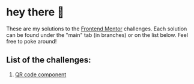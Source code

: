 # hey there :wave: 

These are my solutions to the [Frontend Mentor](https://www.frontendmentor.io) challenges. Each solution can be found under the "main" tab (in branches) or on the list below. Feel free to poke around!

## List of the challenges:

 1. [QR code component](https://github.com/met3usz/Frontend-Mentor/tree/qr-code)
